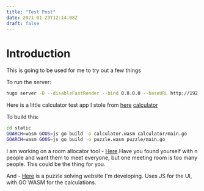 ```yaml
---
title: "Test Post"
date: 2021-01-23T12:14:08Z
draft: false
---
```

# Introduction
This is going to be used for me to try out a few things

To run the server:

```bash
hugo server -D --disableFastRender --bind 0.0.0.0 --baseURL http://192.168.xx.xx:1313
```


Here is a little calculator test app I stole from [here](https://tutorialedge.net/golang/go-webassembly-tutorial/) [calculator](/calculator.html) 

To build this:


```bash
cd static
GOARCH=wasm GOOS=js go build -o calculator.wasm calculator/main.go
GOARCH=wasm GOOS=js go build -o puzzle.wasm puzzle/main.go
```

I am working on a room allocator tool - [Here](/room_allocator.html).Have you found yourself with n people and want them to meet everyone, but one meeting room is too many people. This could be the thing for you. 

And - [Here](/puzzle.html) is a puzzle solving website I'm developing. Uses JS for the UI, with GO WASM for the calculations.
